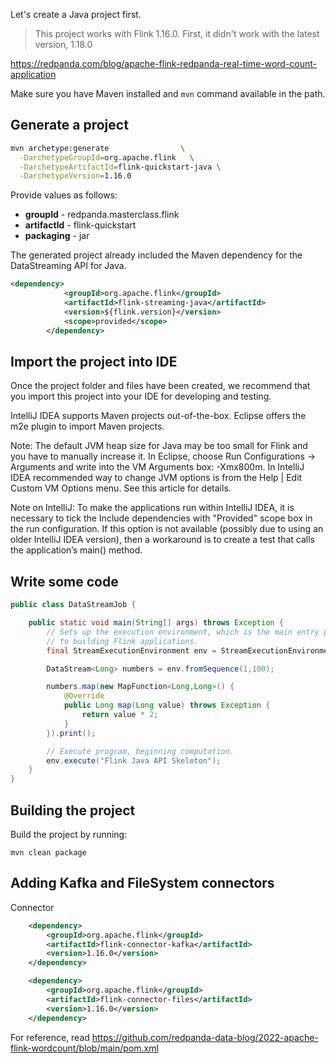 
Let's create a Java project first.

> This project works with Flink 1.16.0. First, it didn't work with the latest version, 1.18.0

https://redpanda.com/blog/apache-flink-redpanda-real-time-word-count-application

Make sure you have Maven installed and `mvn` command available in the path.

## Generate a project

```bash
mvn archetype:generate                \
  -DarchetypeGroupId=org.apache.flink   \
  -DarchetypeArtifactId=flink-quickstart-java \
  -DarchetypeVersion=1.16.0
```
Provide values as follows:
- **groupId** - redpanda.masterclass.flink
- **artifactId** - flink-quickstart
- **packaging** - jar

The generated project already included the Maven dependency for the DataStreaming API for Java.

```xml
<dependency>
			<groupId>org.apache.flink</groupId>
			<artifactId>flink-streaming-java</artifactId>
			<version>${flink.version}</version>
			<scope>provided</scope>
		</dependency>
```
## Import the project into IDE
Once the project folder and files have been created, we recommend that you import this project into your IDE for developing and testing.

IntelliJ IDEA supports Maven projects out-of-the-box. Eclipse offers the m2e plugin to import Maven projects.

Note: The default JVM heap size for Java may be too small for Flink and you have to manually increase it. In Eclipse, choose Run Configurations -> Arguments and write into the VM Arguments box: -Xmx800m. In IntelliJ IDEA recommended way to change JVM options is from the Help | Edit Custom VM Options menu. See this article for details.

Note on IntelliJ: To make the applications run within IntelliJ IDEA, it is necessary to tick the Include dependencies with "Provided" scope box in the run configuration. If this option is not available (possibly due to using an older IntelliJ IDEA version), then a workaround is to create a test that calls the application’s main() method.

## Write some code

```java
public class DataStreamJob {

	public static void main(String[] args) throws Exception {
		// Sets up the execution environment, which is the main entry point
		// to building Flink applications.
		final StreamExecutionEnvironment env = StreamExecutionEnvironment.getExecutionEnvironment();

		DataStream<Long> numbers = env.fromSequence(1,100);

		numbers.map(new MapFunction<Long,Long>() {
			@Override
			public Long map(Long value) throws Exception {
				return value * 2;
			}
		}).print();

		// Execute program, beginning computation.
		env.execute("Flink Java API Skeleton");
	}
}
```

## Building the project

Build the project by running:

```
mvn clean package
```

## Adding Kafka and FileSystem connectors

Connector

```xml
    <dependency>
        <groupId>org.apache.flink</groupId>
        <artifactId>flink-connector-kafka</artifactId>
        <version>1.16.0</version>
    </dependency>

    <dependency>
        <groupId>org.apache.flink</groupId>
        <artifactId>flink-connector-files</artifactId>
        <version>1.16.0</version>
    </dependency>
```
For reference, read https://github.com/redpanda-data-blog/2022-apache-flink-wordcount/blob/main/pom.xml
